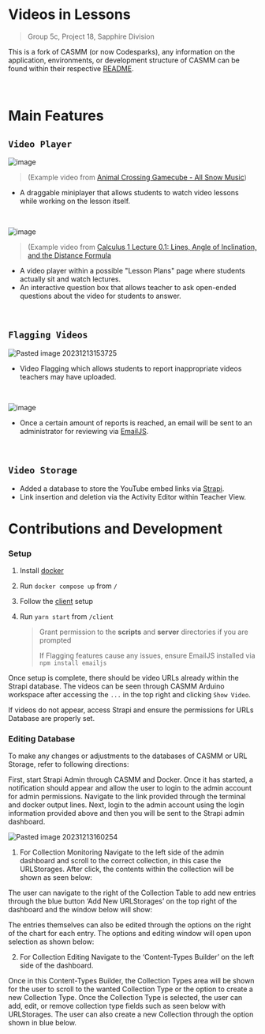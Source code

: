 # Videos in Lessons

> Group 5c, Project 18, Sapphire Division

This is a fork of CASMM (or now Codesparks), any information on the application, environments, or development structure of CASMM can be found within their respective [README](https://github.com/UFWebApps2-0/code-sparks/blob/develop/README.md).

<br/>

# Main Features

## `Video Player`

![image](https://github.com/CEN3031-5c/Sapphire-Project18-5c/assets/88823380/62887e21-478a-47eb-a29d-a7e7b2dd28e0)
> (Example video from [Animal Crossing Gamecube - All Snow Music](https://www.youtube.com/watch?v=fRozdaGG01M))

- A draggable miniplayer that allows students to watch video lessons while working on the lesson itself.

<br/>

![image](https://github.com/CEN3031-5c/Sapphire-Project18-5c/assets/88823380/7fb5d988-0009-4ee7-a0dd-0d7682ea92d4)
> (Example video from [Calculus 1 Lecture 0.1: Lines, Angle of Inclination, and the Distance Formula](https://www.youtube.com/watch?v=fYyARMqiaag&ab_channel=ProfessorLeonard)

- A video player within a possible "Lesson Plans" page where students actually sit and watch lectures.
- An interactive question box that allows teacher to ask open-ended questions about the video for students to answer.

<br/>

## `Flagging Videos`

![Pasted image 20231213153725](https://github.com/CEN3031-5c/Sapphire-Project18-5c/assets/88823380/8b9e4bff-023d-4fce-81e6-3fd7440f00cb)

- Video Flagging which allows students to report inappropriate videos teachers may have uploaded.

<br/>

![image](https://github.com/CEN3031-5c/Sapphire-Project18-5c/assets/88823380/e0a9c1d5-1a71-469f-b174-1ffc206e57c0)

- Once a certain amount of reports is reached, an email will be sent to an administrator for reviewing via [EmailJS](https://www.emailjs.com/).

<br/>

## `Video Storage`

- Added a database to store the YouTube embed links via [Strapi](https://docs-v3.strapi.io/developer-docs/latest/getting-started/introduction.html).
- Link insertion and deletion via the Activity Editor within Teacher View.

# Contributions and Development

### Setup

1. Install [docker](https://docs.docker.com/get-docker/)

2. Run `docker compose up` from `/`

3. Follow the [client](/client#setup) setup

4. Run `yarn start` from `/client`

   > Grant permission to the **scripts** and **server** directories if you are prompted
   > 
   > If Flagging features cause any issues, ensure EmailJS installed via `npm install emailjs`
   
Once setup is complete, there should be video URLs already within the Strapi database. 
The videos can be seen through CASMM Arduino workspace after accessing the `...` in the top right and clicking `Show Video`.

If videos do not appear, access Strapi and ensure the permissions for URLs Database are properly set.

### Editing Database

To make any changes or adjustments to the databases of CASMM or URL Storage, refer to following directions:

First, start Strapi Admin through CASMM and Docker. Once it has started, a notification should appear and allow the user to login to the admin account for admin permissions. Navigate to the link provided through the terminal and docker output lines. Next, login to the admin account using the login information provided above and then you will be sent to the Strapi admin dashboard. 

![Pasted image 20231213160254](https://github.com/CEN3031-5c/Sapphire-Project18-5c/assets/88823380/c0117205-469f-482a-be22-2d9b43c48613)

1. For Collection Monitoring
Navigate to the left side of the admin dashboard and scroll to the correct collection, in this case the URLStorages. After click, the contents within the collection will be shown as seen below:

The user can navigate to the right of the Collection Table to add new entries through the blue button ‘Add New URLStorages’ on the top right of the dashboard and the window below will show:

The entries themselves can also be edited through the options on the right of the chart for each entry. The options and editing window will open upon selection as shown below:

2. For Collection Editing
Navigate to the ‘Content-Types Builder’ on the left side of the dashboard.

Once in this Content-Types Builder, the Collection Types area will be shown for the user to scroll to the wanted Collection Type or the option to create a new Collection Type. Once the Collection Type is selected, the user can add, edit, or remove collection type fields such as seen below with URLStorages. The user can also create a new Collection through the option shown in blue below. 
   
